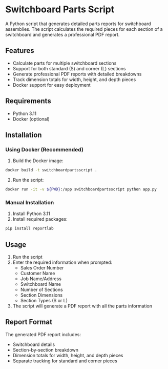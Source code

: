 # Switchboard Parts Script

A Python script that generates detailed parts reports for switchboard assemblies. The script calculates the required pieces for each section of a switchboard and generates a professional PDF report.

## Features

- Calculate parts for multiple switchboard sections
- Support for both standard (S) and corner (L) sections
- Generate professional PDF reports with detailed breakdowns
- Track dimension totals for width, height, and depth pieces
- Docker support for easy deployment

## Requirements

- Python 3.11
- Docker (optional)

## Installation

### Using Docker (Recommended)

1. Build the Docker image:
```bash
docker build -t switchboardpartsscript .
```

2. Run the script:
```bash
docker run -it -v ${PWD}:/app switchboardpartsscript python app.py
```

### Manual Installation

1. Install Python 3.11
2. Install required packages:
```bash
pip install reportlab
```

## Usage

1. Run the script
2. Enter the required information when prompted:
   - Sales Order Number
   - Customer Name
   - Job Name/Address
   - Switchboard Name
   - Number of Sections
   - Section Dimensions
   - Section Types (S or L)
3. The script will generate a PDF report with all the parts information

## Report Format

The generated PDF report includes:
- Switchboard details
- Section-by-section breakdown
- Dimension totals for width, height, and depth pieces
- Separate tracking for standard and corner pieces 